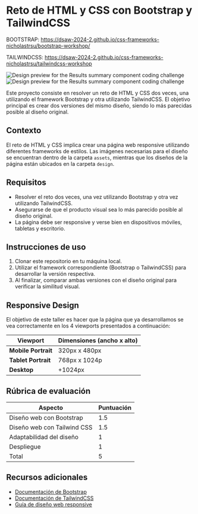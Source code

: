 # Reto de HTML y CSS con Bootstrap y TailwindCSS



BOOTSTRAP: https://dsaw-2024-2.github.io/css-frameworks-nicholastrsu/bootstrap-workshop/ 

TAILWINDCSS: https://dsaw-2024-2.github.io/css-frameworks-nicholastrsu/tailwindcss-workshop

![Design preview for the Results summary component coding challenge](./assets/design/desktop-preview.jpg)
![Design preview for the Results summary component coding challenge](./assets/design/mobile-design.jpg)

Este proyecto consiste en resolver un reto de HTML y CSS dos veces, una utilizando el framework Bootstrap y otra utilizando TailwindCSS. El objetivo principal es crear dos versiones del mismo diseño, siendo lo más parecidas posible al diseño original.

## Contexto

El reto de HTML y CSS implica crear una página web responsive utilizando diferentes frameworks de estilos. Las imágenes necesarias para el diseño se encuentran dentro de la carpeta `assets`, mientras que los diseños de la página están ubicados en la carpeta `design`.

## Requisitos

- Resolver el reto dos veces, una vez utilizando Bootstrap y otra vez utilizando TailwindCSS.
- Asegurarse de que el producto visual sea lo más parecido posible al diseño original.
- La página debe ser responsive y verse bien en dispositivos móviles, tabletas y escritorio.

## Instrucciones de uso

1. Clonar este repositorio en tu máquina local.
2. Utilizar el framework correspondiente (Bootstrap o TailwindCSS) para desarrollar la versión respectiva.
3. Al finalizar, comparar ambas versiones con el diseño original para verificar la similitud visual.

## Responsive Design

El objetivo de este taller es hacer que la página que ya desarrollamos se vea correctamente en los 4 viewports presentados a continuación:

| Viewport            | Dimensiones (ancho x alto) |
| ------------------- | -------------------------- |
| **Mobile Portrait** | 320px x 480px              |
| **Tablet Portrait** | 768px x 1024p              |
| **Desktop**         | +1024px                    |

## Rúbrica de evaluación

| Aspecto                     | Puntuación |
| --------------------------- | ---------- |
| Diseño web con Bootstrap    | 1.5        |
| Diseño web con Tailwind CSS | 1.5        |
| Adaptabilidad del diseño    | 1          |
| Despliegue                  | 1          |
| Total                       | 5          |

## Recursos adicionales

- [Documentación de Bootstrap](https://getbootstrap.com/docs/5.2/getting-started/introduction/)
- [Documentación de TailwindCSS](https://tailwindcss.com/docs)
- [Guía de diseño web responsive](https://www.w3schools.com/html/html_responsive.asp)
